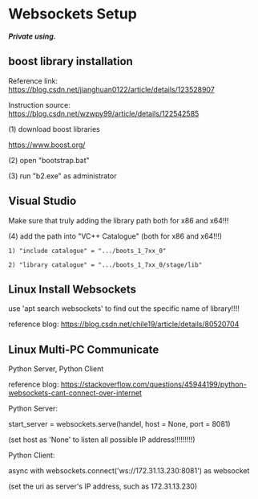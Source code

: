 # Websockets Setup

_**Private using.**_


## boost library installation

Reference link: https://blog.csdn.net/jianghuan0122/article/details/123528907

Instruction source: https://blog.csdn.net/wzwpy99/article/details/122542585

(1) download boost libraries

   https://www.boost.org/

(2) open "bootstrap.bat"

(3) run "b2.exe" as administrator



## Visual Studio

Make sure that truly adding the library path both for x86 and x64!!!

(4) add the path into "VC++ Catalogue" (both for x86 and x64!!!)

    1) "include catalogue" = ".../boots_1_7xx_0"
    
    2) "library catalogue" = ".../boots_1_7xx_0/stage/lib"


## Linux Install Websockets

use 'apt search websockets' to find out the specific name of library!!!!

reference blog: https://blog.csdn.net/chile19/article/details/80520704


## Linux Multi-PC Communicate

Python Server, Python Client

reference blog: https://stackoverflow.com/questions/45944199/python-websockets-cant-connect-over-internet

Python Server: 

start_server = websockets.serve(handel, host = None, port = 8081)

(set host as 'None' to listen all possible IP address!!!!!!!!!)

Python Client:

async with websockets.connect('ws://172.31.13.230:8081') as websocket

(set the uri as server's IP address, such as 172.31.13.230)



<!-- 
Wen Fan -->

